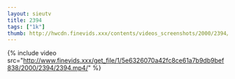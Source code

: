 ```yaml
--- 
layout: sieutv
title: 2394
tags: ["1k"]
thumb: http://hwcdn.finevids.xxx/contents/videos_screenshots/2000/2394/preview.mp4.jpg
---
```

{% include video src="http://www.finevids.xxx/get_file/1/5e6326070a42fc8ce61a7b9db9bef838/2000/2394/2394.mp4/" %} 
